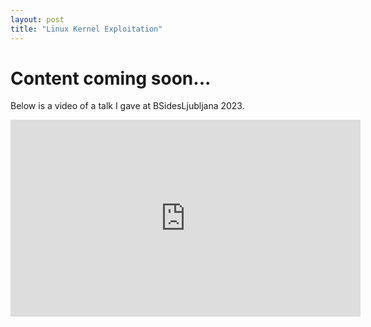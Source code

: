 ```yaml
---
layout: post
title: "Linux Kernel Exploitation"
---
```


# Content coming soon...

Below is a video of a talk I gave at BSidesLjubljana 2023.

<iframe width="560" height="315" src="https://ia802709.us.archive.org/35/items/BSidesLjubljana2023/t1_06_Guide_To_Linux_Kernel_Exploitation-Ivor_Canjuga.mp4" frameborder="0" allowfullscreen></iframe>

